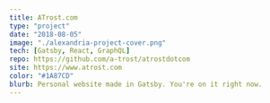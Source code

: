 ```yaml
---
title: ATrost.com
type: "project"
date: "2018-08-05"
image: "./alexandria-project-cover.png"
tech: [Gatsby, React, GraphQL]
repo: https://github.com/a-trost/atrostdotcom
site: https://www.atrost.com
color: "#1A87CD"
blurb: Personal website made in Gatsby. You're on it right now.
---
```

